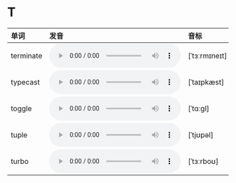 
# T

| 单词  | 发音 | 音标 |
| :-- | :-- | :-- |
| terminate | <audio :src="$withBase('/audio/terminate.mp3')" controls="controls" controlslist="nodownload"></audio> | [ˈtɜːrmɪneɪt] |
| typecast | <audio :src="$withBase('/audio/typecast.mp3')" controls="controls" controlslist="nodownload"></audio> | [ˈtaɪpkæst] |
| toggle | <audio :src="$withBase('/audio/toggle.mp3')" controls="controls" controlslist="nodownload"></audio> | [ˈtɑːɡl] |
| tuple | <audio :src="$withBase('/audio/tuple.mp3')" controls="controls" controlslist="nodownload"></audio> | [ˈtjʊpəl] |
| turbo | <audio :src="$withBase('/audio/turbo.mp3')" controls="controls" controlslist="nodownload"></audio> | [ˈtɜːrboʊ] |
